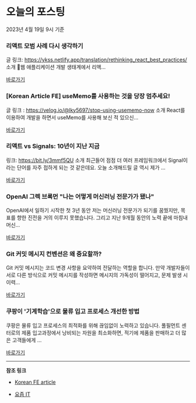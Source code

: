 # 오늘의 포스팅 
2023년 4월 19일 9시 기준 

###  리액트 모범 사례 다시 생각하기 

 글 링크: https://ykss.netlify.app/translation/rethinking_react_best_practices/ 소개 웹 애플리케이션 개발 생태계에서 리액... 

 [바로가기](https://kofearticle.substack.com/p/korean-fe-article-ca3) 

### [Korean Article FE] useMemo를 사용하는 것을 당장 멈추세요! 

 글 링크 : https://velog.io/@lky5697/stop-using-usememo-now 소개 React를 이용하여 개발을 하면서 useMemo를 사용해 보신 적 있으신... 

 [바로가기](https://kofearticle.substack.com/p/korean-article-fe-usememo) 

###  리액트 vs Signals: 10년이 지난 지금 

 링크: https://bit.ly/3mmf5QU 소개 최근들어 점점 더 여러 프레임워크에서 Signal이라는 단어를 자주 접하게 되는 것 같은데요. 오늘 소개해드릴 글 역시 제가 ... 

 [바로가기](https://kofearticle.substack.com/p/korean-fe-article-vs-signals-10) 

### OpenAI 그렉 브록먼 "나는 어떻게 머신러닝 전문가가 됐나" 

 OpenAI에서 일하기 시작한 첫 3년 동안 저는 머신러닝 전문가가 되기를 꿈꿨지만, 목표를 향한 진전을 거의 이루지 못했습니다. 그리고 지난 9개월 동안의 노력 끝에 마침내 머신... 

 [바로가기](https://yozm.wishket.com/magazine/detail/1977/) 

### Git 커밋 메시지 컨벤션은 왜 중요할까? 

 Git 커밋 메시지는 코드 변경 사항을 요약하여 전달하는 역할을 합니다. 만약 개발자들이 서로 다른 방식으로 커밋 메시지를 작성하면 메시지의 가독성이 떨어지고, 문제 발생 시 이력... 

 [바로가기](https://yozm.wishket.com/magazine/detail/1974/) 

### 쿠팡이 '기계학습'으로 물류 입고 프로세스 개선한 방법 

 쿠팡은 물류 입고 프로세스의 최적화를 위해 끊임없이 노력하고 있습니다. 풀필먼트 센터로의 제품 입고과정에서 낭비되는 자원을 최소화하면, 적기에 제품을 판매하고 더 많은 고객들에게 ... 

 [바로가기](https://yozm.wishket.com/magazine/detail/1973/) 

---

**참조 링크**

- [Korean FE article](https://kofearticle.substack.com) 

- [요즘 IT](https://yozm.wishket.com/magazine) 

